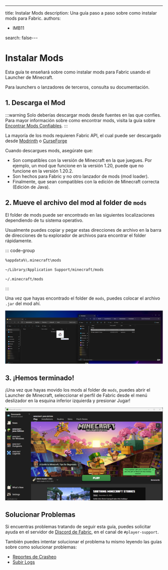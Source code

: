 ---
title: Instalar Mods
description: Una guía paso a paso sobre como instalar mods para Fabric.
authors:
  - IMB11

search: false---

# Instalar Mods

Esta guía te enseñará sobre como instalar mods para Fabric usando el Launcher de Minecraft.

Para launchers o lanzadores de terceros, consulta su documentación.

## 1. Descarga el Mod

:::warning
Solo deberías descargar mods desde fuentes en las que confíes. Para mayor información sobre como encontrar mods, visita la guía sobre [Encontrar Mods Confiables](./finding-mods).
:::

La mayoría de los mods requieren Fabric API, el cual puede ser descargado desde [Modrinth](https://modrinth.com/mod/fabric-api) o [CurseForge](https://curseforge.com/minecraft/mc-mods/fabric-api)

Cuando descargues mods, asegúrate que:

- Son compatibles con la versión de Minecraft en la que juegues. Por ejemplo, un mod que funcione en la versión 1.20, puede que no funcione en la versión 1.20.2.
- Son hechos para Fabric y no otro lanzador de mods (mod loader).
- Finalmente, que sean compatibles con la edición de Minecraft correcta (Edición de Java).

## 2. Mueve el archivo del mod al folder de `mods`

El folder de mods puede ser encontrado en las siguientes localizaciones dependiendo de tu sistema operativo.

Usualmente puedes copiar y pegar estas direcciones de archivo en la barra de direcciones de tu explorador de archivos para encontrar el folder rápidamente.

::: code-group

```:no-line-numbers [Windows]
%appdata%\.minecraft\mods
```

```:no-line-numbers [macOS]
~/Library/Application Support/minecraft/mods
```

```:no-line-numbers [Linux]
~/.minecraft/mods
```

:::

Una vez que hayas encontrado el folder de `mods`, puedes colocar el archivo `.jar` del mod ahí.

![Mods instalados en el folder de mods](/assets/players/installing-mods.png)

## 3. ¡Hemos terminado!

¡Una vez que hayas movido los mods al folder de `mods`, puedes abrir el Launcher de Minecraft, seleccionar el perfil de Fabric desde el menú deslizador en la esquina inferior izquierda y presionar Jugar!

![Launcher de Minecraft con el perfil de Fabric seleccionado](/assets/players/installing-fabric/launcher-screen.png)

## Solucionar Problemas

Si encuentras problemas tratando de seguir esta guía, puedes solicitar ayuda en el servidor de [Discord de Fabric](https://discord.gg/v6v4pMv), en el canal de `#player-support`.

También puedes intentar solucionar el problema tu mismo leyendo las guías sobre como solucionar problemas:

- [Reportes de Crasheo](./troubleshooting/crash-reports)
- [Subir Logs](./troubleshooting/uploading-logs)
